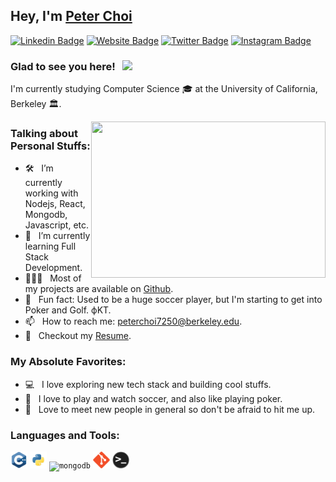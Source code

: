 ## Hey, I'm [Peter Choi](https://github.com/peterchoi7/)

[![Linkedin Badge](https://img.shields.io/badge/-LinkedIn-0e76a8?style=flat-square&logo=Linkedin&logoColor=white)](https://linkedin.com/in/peterchoi7)
[![Website Badge](https://img.shields.io/badge/Website-3b5998?style=flat-square&logo=google-chrome&logoColor=white)](https://peterchoi7.github.io/)
[![Twitter Badge](https://img.shields.io/badge/-Twitter-00acee?style=flat-square&logo=Twitter&logoColor=white)](https://twitter.com/peterchoiboi)
[![Instagram Badge](https://img.shields.io/badge/-Instagram-e4405f?style=flat-square&logo=Instagram&logoColor=white)](https://instagram.com/peter_choi_boi/)

### Glad to see you here! &nbsp; ![](https://visitor-badge.glitch.me/badge?page_id=peterchoi7.peterchoi7&style=flat-square&color=0088cc)

I'm currently studying Computer Science 🎓 at the University of California, Berkeley 🏛. 


<img align="right" height="250" width="375" alt="" src="https://raw.githubusercontent.com/iampavangandhi/iampavangandhi/master/gifs/coder.gif" />

### Talking about Personal Stuffs:

- 🛠 &nbsp; I’m currently working with Nodejs, React, <br /> Mongodb, Javascript, etc.
- 🚀 &nbsp; I’m currently learning Full Stack Development.
- 👨🏻‍💻 &nbsp; Most of my projects are available on [Github](https://github.com/PeterChoi7).
- 👾 &nbsp; Fun fact: Used to be a huge soccer player, but I'm starting to get into Poker and Golf. фKT.
- 📫 &nbsp; How to reach me: peterchoi7250@berkeley.edu.
- 📝 &nbsp; Checkout my [Resume](https://github.com/PeterChoi7/PeterChoi7/blob/main/Peter_Choi_Resume.pdf).

### My Absolute Favorites:

- 💻 &nbsp; I love exploring new tech stack and building cool stuffs.
- 📰 &nbsp; I love to play and watch soccer, and also like playing poker.
- 🍕 &nbsp; Love to meet new people in general so don't be afraid to hit me up.

### Languages and Tools:

<code><img height="27" src="https://raw.githubusercontent.com/github/explore/80688e429a7d4ef2fca1e82350fe8e3517d3494d/topics/cpp/cpp.png" alt="cpp"></code>
<code><img height="27" src="https://raw.githubusercontent.com/github/explore/80688e429a7d4ef2fca1e82350fe8e3517d3494d/topics/python/python.png" alt="python"></code>
<code><img height="27" src="https://encrypted-tbn0.gstatic.com/images?q=tbn%3AANd9GcSTTzPAw-55ssm1Im594xYZ9eRQu2JylrkYLg&usqp=CAU" alt="mongodb"></code>
<code><img height="27" src="https://raw.githubusercontent.com/devicons/devicon/master/icons/git/git-original.svg" alt="git"></code>
<code><img height="27" src="https://raw.githubusercontent.com/github/explore/80688e429a7d4ef2fca1e82350fe8e3517d3494d/topics/terminal/terminal.png" alt="terminal"></code>
<!--<code><img height="27" src="https://raw.githubusercontent.com/github/explore/80688e429a7d4ef2fca1e82350fe8e3517d3494d/topics/javascript/javascript.png" alt="javascript"></code> 
<code><img height="27" src="https://raw.githubusercontent.com/github/explore/80688e429a7d4ef2fca1e82350fe8e3517d3494d/topics/nodejs/nodejs.png" alt="nodejs"></code>
<code><img height="27" src="https://raw.githubusercontent.com/devicons/devicon/master/icons/express/express-original.svg" alt="expressjs"></code>
<code><img height="27" src="https://raw.githubusercontent.com/github/explore/80688e429a7d4ef2fca1e82350fe8e3517d3494d/topics/react/react.png" alt="react"></code>
<code><img height="27" src="https://raw.githubusercontent.com/github/explore/80688e429a7d4ef2fca1e82350fe8e3517d3494d/topics/graphql/graphql.png" alt="graphql"></code>
<code><img height="27" src="https://raw.githubusercontent.com/github/explore/80688e429a7d4ef2fca1e82350fe8e3517d3494d/topics/sql/sql.png" alt="sql"></code>
-->

<!--
<code><img height="25" src="https://raw.githubusercontent.com/github/explore/80688e429a7d4ef2fca1e82350fe8e3517d3494d/topics/sass/sass.png" alt="sass"></code>
-->
